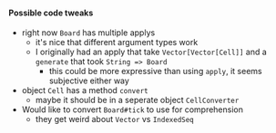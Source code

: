 #### Possible code tweaks
- right now `Board` has multiple applys
  - it's nice that different argument types work
  - I originally had an apply that take `Vector[Vector[Cell]]` and a `generate` that took `String => Board`
    - this could be more expressive than using `apply`, it seems subjective either way
- object `Cell` has a method `convert`
  - maybe it should be in a seperate object `CellConverter`
- Would like to convert `Board#tick` to use for comprehension
  - they get weird about `Vector` vs `IndexedSeq`
